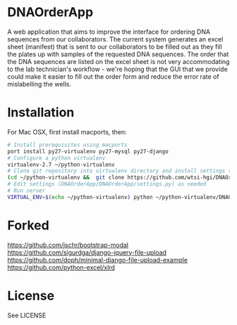 DNAOrderApp
===========

A web application that aims to improve the interface for ordering DNA sequences from our collaborators. The current system generates an excel sheet (manifest) that is sent to our collaborators to be filled out as they fill the plates up with samples of the requested DNA sequences. The order that the DNA sequences are listed on the excel sheet is not very accommodating to the lab technician's workflow -  we're hoping that the GUI that we provide could make it easier to fill out the order form and reduce the error rate of mislabelling the wells. 

Installation
============
For Mac OSX, first install macports, then:
```bash
# Install prerequisites using macports
port install py27-virtualenv py27-mysql py27-django
# Configure a python virtualenv 
virtualenv-2.7 ~/python-virtualenv
# Clone git repository into virtualenv directory and install settings template
(cd ~/python-virtualenv &&  git clone https://github.com/wtsi-hgi/DNAOrderApp.git && cp DNAOrderApp/DNAOrderApp/settings.py.tmpl DNAOrderApp/DNAOrderApp/settings.py)
# Edit settings (DNAOrderApp/DNAOrderApp/settings.py) as needed
# Run server
VIRTUAL_ENV=$(echo ~/python-virtualenv) python ~/python-virtualenv/DNAOrderApp/manage.py runserver
```

Forked
=======
https://github.com/jschr/bootstrap-modal <br>
https://github.com/sigurdga/django-jquery-file-upload <br>
https://github.com/doph/minimal-django-file-upload-example <br>
https://github.com/python-excel/xlrd <br>


License
=======
See LICENSE


